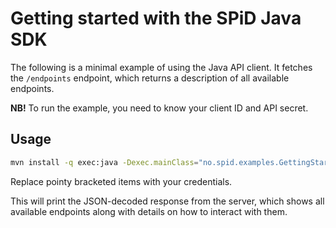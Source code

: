 # Getting started with the SPiD Java SDK

The following is a minimal example of using the Java API client. It fetches the
`/endpoints` endpoint, which returns a description of all available endpoints.

**NB!** To run the example, you need to know your client ID and API secret.

## Usage

   ```sh
   mvn install -q exec:java -Dexec.mainClass="no.spid.examples.GettingStarted" -Dexec.args="<client-id> <secret>" -e
   ```

   Replace pointy bracketed items with your credentials.

This will print the JSON-decoded response from the server, which shows all
available endpoints along with details on how to interact with them.